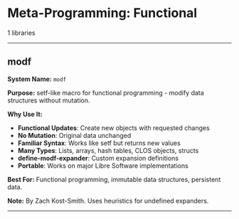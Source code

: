 # Meta-Programming: Functional

1 libraries

---

## modf

**System Name:** `modf`

**Purpose:** setf-like macro for functional programming - modify data structures without mutation.

**Why Use It:**
- **Functional Updates**: Create new objects with requested changes
- **No Mutation**: Original data unchanged
- **Familiar Syntax**: Works like setf but returns new values
- **Many Types**: Lists, arrays, hash tables, CLOS objects, structs
- **define-modf-expander**: Custom expansion definitions
- **Portable**: Works on major Libre Software implementations

**Best For:** Functional programming, immutable data structures, persistent data.

**Note:** By Zach Kost-Smith. Uses heuristics for undefined expanders.

---


